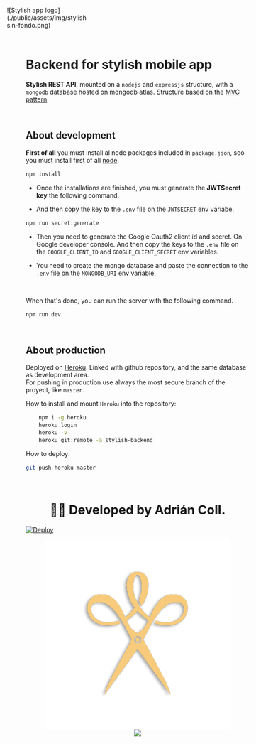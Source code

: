 <div style="
    display: flex;
    align-items: center;
    justify-content: center;
    aspect-ratio: 1;
    width: 100px; 
">
![Stylish app logo](./public/assets/img/stylish-sin-fondo.png)
</div>

# Backend for stylish mobile app


**Stylish REST API**, mounted on a `nodejs` and `expressjs` structure, with a `mongodb` database hosted on mongodb atlas.
Structure based on the <a href="https://en.wikipedia.org/wiki/Model%E2%80%93view%E2%80%93controller">MVC pattern</a>.

<br>

## About development

**First of all** you must install al node packages included in `package.json`, soo you must install first of all <a href="https://nodejs.org/es/download/">node</a>.

```bash
npm install
```

- Once the installations are finished, you must generate the **JWTSecret key** the following command.

- And then copy the key to the `.env` file on the `JWTSECRET` env variabe.

```bash
npm run secret:generate
```

- Then you need to generate the Google Oauth2 client id and secret. On Google developer console. And then copy the keys to the `.env` file on the `GOOGLE_CLIENT_ID` and `GOOGLE_CLIENT_SECRET` env variables.

- You need to create the mongo database and paste the connection to the `.env` file on the `MONGODB_URI` env variable.

<br>

When that's done, you can run the server with the following command.

```bash
npm run dev
```

<br>

## About production

Deployed on <a href="https://stylish-backend.herokuapp.com/">Heroku</a>.
Linked with github repository, and the same database as development area.\
For pushing in production use always the most secure branch of the proyect, like `master`.

How to install and mount `Heroku` into the repository: 
```bash
    npm i -g heroku
    heroku login
    heroku -v
    heroku git:remote -a stylish-backend
```

How to deploy:

```bash
git push heroku master
```

<br>

<h1 style="text-align: center;"> 👨‍💻 Developed by Adrián Coll. </h1>

[![Deploy](https://www.herokucdn.com/deploy/button.svg)](https://heroku.com/deploy) 


<div style="
    display: flex;
    justify-content: center;
    align-items: center;
    flex-direction: column;
">
<img src="./public/assets/img/stylish-sin-fondo.png"></img>
<img src="https://brand.heroku.com/static/media/built-on-heroku-light.21a0c1f7.svg"></img>
</div>


